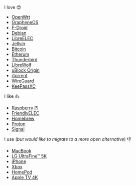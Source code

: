 I love 😍

- [OpenWrt](https://openwrt.org/start)
- [GrapheneOS](https://grapheneos.org)
- [F-Droid](https://f-droid.org/)
- [Debian](https://www.debian.org)
- [LibreELEC](https://libreelec.tv/)
- [Jellyin](https://jellyfin.org/)
- [Bitcoin](https://github.com/bitcoin/bitcoin)
- [Etherum](https://github.com/ethereum)
- [Thunderbird](https://www.thunderbird.net)
- [LibreWolf](https://librewolf.net)
- [uBlock Origin](https://github.com/gorhill/uBlock)
- [rtorrent](https://github.com/rakshasa/rtorrent)
- [WireGuard](https://www.wireguard.com/)
- [KeePassXC](https://keepassxc.org)

I like 👍

- [Raspberry PI](https://www.raspberrypi.org)
- [FriendlyELEC](https://www.friendlyelec.com)
- [Homebrew](https://github.com/Homebrew/brew)
- [Proton](https://protonapps.com)
- [Signal](https://signal.org)

I use (*but would like to migrate to a more open alternative*) 👎

- [MacBook](https://www.apple.com/macbook-air/)
- [LG UltraFine™ 5K](https://www.lg.com/us/monitors)
- [iPhone](https://www.apple.com/iphone/)
- [Xbox](https://www.xbox.com/de-AT/)
- [HomePod](https://www.apple.com/homepod/)
- [Apple TV 4K](https://www.apple.com/apple-tv-4k/)
